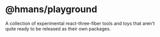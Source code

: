 # @hmans/playground

A collection of experimental react-three-fiber tools and toys that aren't quite ready to be released as their own packages.
